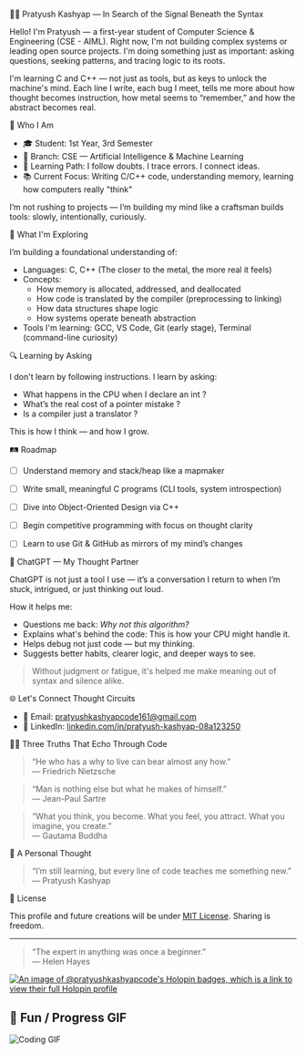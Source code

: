  👨‍💻 Pratyush Kashyap — In Search of the Signal Beneath the Syntax

Hello! I'm Pratyush — a first-year student of Computer Science & Engineering (CSE - AIML). Right now, I'm not building complex systems or leading open source projects. I'm doing something just as important: asking questions, seeking patterns, and tracing logic to its roots.

I'm learning C and C++ — not just as tools, but as keys to unlock the machine's mind. Each line I write, each bug I meet, tells me more about how thought becomes instruction, how metal seems to “remember,” and how the abstract becomes real.



 🌱 Who I Am

- 🎓 Student: 1st Year, 3rd Semester  
- 🧠 Branch: CSE — Artificial Intelligence & Machine Learning  
- 🧭 Learning Path: I follow doubts. I trace errors. I connect ideas.  
- 📚 Current Focus: Writing C/C++ code, understanding memory, learning how computers really "think"  

I’m not rushing to projects — I’m building my mind like a craftsman builds tools: slowly, intentionally, curiously.



 🔧 What I'm Exploring

I’m building a foundational understanding of:

- Languages: C, C++ (The closer to the metal, the more real it feels)
- Concepts:
  - How memory is allocated, addressed, and deallocated
  - How code is translated by the compiler (preprocessing to linking)
  - How data structures shape logic
  - How systems operate beneath abstraction
- Tools I'm learning: GCC, VS Code, Git (early stage), Terminal (command-line curiosity)



 🔍 Learning by Asking

I don't learn by following instructions. I learn by asking:

- What happens in the CPU when I declare an int ?
- What’s the real cost of a pointer mistake ?
- Is a compiler just a translator ?

This is how I think — and how I grow.



 🛤️ Roadmap 

- [ ] Understand memory and stack/heap like a mapmaker
- [ ] Write small, meaningful C programs (CLI tools, system introspection)
- [ ] Dive into Object-Oriented Design via C++
- [ ] Begin competitive programming with focus on thought clarity
- [ ] Learn to use Git & GitHub as mirrors of my mind’s changes



 🤖 ChatGPT — My Thought Partner

ChatGPT is not just a tool I use — it’s a conversation I return to when I’m stuck, intrigued, or just thinking out loud.

 How it helps me:
- Questions me back: *Why not this algorithm?*
- Explains what's behind the code: This is how your CPU might handle it.
- Helps debug not just code — but my thinking.
- Suggests better habits, clearer logic, and deeper ways to see.

> Without judgment or fatigue, it's helped me make meaning out of syntax and silence alike.



 🌐 Let's Connect Thought Circuits

- 📧 Email: [pratyushkashyapcode161@gmail.com](mailto:pratyushkashyapcode161@gmail.com)  
- 💼 LinkedIn: [linkedin.com/in/pratyush-kashyap-08a123250](https://www.linkedin.com/in/pratyush-kashyap-08a123250)



 🧘‍♂️ Three Truths That Echo Through Code

> “He who has a why to live can bear almost any how.”  
> — Friedrich Nietzsche

> “Man is nothing else but what he makes of himself.”  
> — Jean-Paul Sartre

> “What you think, you become. What you feel, you attract. What you imagine, you create.”  
> — Gautama Buddha

 📝 A Personal Thought

> “I’m still learning, but every line of code teaches me something new.”
> — Pratyush Kashyap

 📝 License

This profile and future creations will be under [MIT License](./LICENSE). Sharing is freedom.

---

> “The expert in anything was once a beginner.”  
> — Helen Hayes


[![An image of @pratyushkashyapcode's Holopin badges, which is a link to view their full Holopin profile](https://holopin.me/pratyushkashyapcode)](https://holopin.io/@pratyushkashyapcode)



## 🔹 Fun / Progress GIF
![Coding GIF](https://github.com/pratyushkashyapcode/myrepo/blob/main/my-coding.gif?raw=true)
<!---
PratyushKashyapCode/PratyushKashyapCode is a ✨ special ✨ repository because its `README.md` (this file) appears on your GitHub profile.



You can click the Preview link to take a look at your changes.
--->
